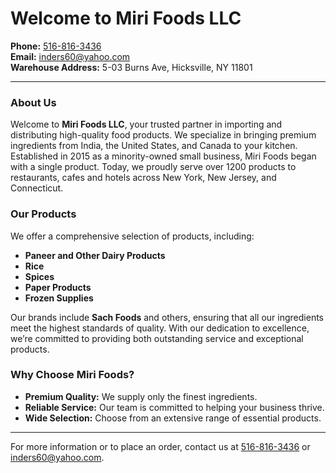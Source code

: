 # Welcome to Miri Foods LLC

**Phone:** [516-816-3436](tel:5168163436)  
**Email:** [inders60@yahoo.com](mailto:inders60@yahoo.com)  
**Warehouse Address:** 5-03 Burns Ave, Hicksville, NY 11801  

---

### About Us

Welcome to **Miri Foods LLC**, your trusted partner in importing and distributing high-quality food products. We specialize in bringing premium ingredients from India, the United States, and Canada to your kitchen. Established in 2015 as a minority-owned small business, Miri Foods began with a single product. Today, we proudly serve over 1200 products to restaurants, cafes and hotels across New York, New Jersey, and Connecticut.

### Our Products

We offer a comprehensive selection of products, including:

- **Paneer and Other Dairy Products**
- **Rice**
- **Spices**
- **Paper Products**
- **Frozen Supplies**

Our brands include **Sach Foods** and others, ensuring that all our ingredients meet the highest standards of quality. With our dedication to excellence, we’re committed to providing both outstanding service and exceptional products.

### Why Choose Miri Foods?

- **Premium Quality:** We supply only the finest ingredients.
- **Reliable Service:** Our team is committed to helping your business thrive.
- **Wide Selection:** Choose from an extensive range of essential products.

---

For more information or to place an order, contact us at [516-816-3436](tel:5168163436) or [inders60@yahoo.com](mailto:inders60@yahoo.com).
